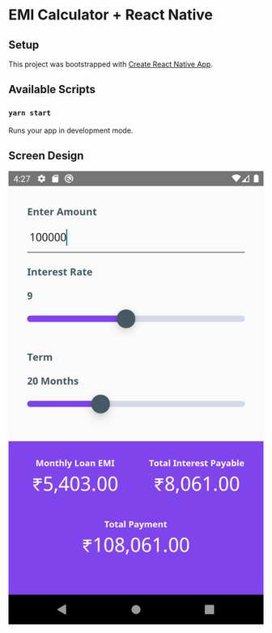 EMI Calculator + React Native 
===

## Setup

This project was bootstrapped with [Create React Native App](https://github.com/react-community/create-react-native-app).

## Available Scripts

### `yarn start`

Runs your app in development mode.

## Screen Design

![Sample Screen](https://github.com/krishnamanieee/loan-calculator/blob/main/screenshot.png?raw=true)
